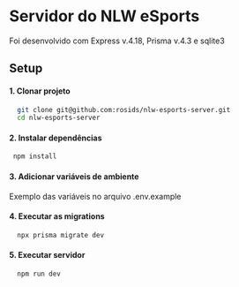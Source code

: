 # Servidor do NLW eSports

Foi desenvolvido com Express v.4.18, Prisma v.4.3 e sqlite3

## Setup

#### 1. Clonar projeto

```bash
  git clone git@github.com:rosids/nlw-esports-server.git
  cd nlw-esports-server
```

#### 2. Instalar dependências

```bash
 npm install
```

#### 3. Adicionar variáveis de ambiente

Exemplo das variáveis no arquivo .env.example

#### 4. Executar as migrations

```bash
  npx prisma migrate dev
```

#### 5. Executar servidor

```bash
  npm run dev
```
